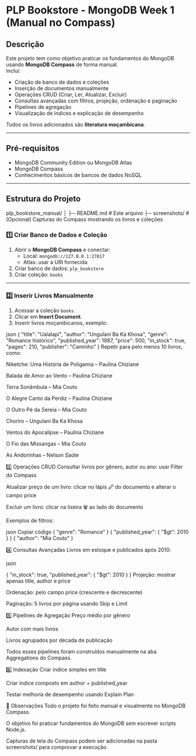 # PLP Bookstore - MongoDB Week 1 (Manual no Compass)

## Descrição
Este projeto tem como objetivo praticar os fundamentos do MongoDB usando **MongoDB Compass** de forma manual.  
Inclui:
- Criação de banco de dados e coleções
- Inserção de documentos manualmente
- Operações CRUD (Criar, Ler, Atualizar, Excluir)
- Consultas avançadas com filtros, projeção, ordenação e paginação
- Pipelines de agregação
- Visualização de índices e explicação de desempenho

Todos os livros adicionados são **literatura moçambicana**.

---

## Pré-requisitos
- MongoDB Community Edition ou MongoDB Atlas
- MongoDB Compass
- Conhecimentos básicos de bancos de dados NoSQL

---

## Estrutura do Projeto

plp_bookstore_manual/
│
├─ README.md # Este arquivo
├─ screenshots/ # (Opcional) Capturas do Compass mostrando os livros e coleções


### 1️⃣ Criar Banco de Dados e Coleção
1. Abrir o **MongoDB Compass** e conectar:
   - Local: `mongodb://127.0.0.1:27017`
   - Atlas: usar a URI fornecida
2. Criar banco de dados: `plp_bookstore`
3. Criar coleção: `books`

---

### 2️⃣ Inserir Livros Manualmente
1. Acessar a coleção `books`.
2. Clicar em **Insert Document**.
3. Inserir livros moçambicanos, exemplo:

json
{
  "title": "Ualalapi",
  "author": "Ungulani Ba Ka Khosa",
  "genre": "Romance histórico",
  "published_year": 1987,
  "price": 500,
  "in_stock": true,
  "pages": 210,
  "publisher": "Caminho"
}
Repetir para pelo menos 10 livros, como:

Niketche: Uma História de Poligamia – Paulina Chiziane

Balada de Amor ao Vento – Paulina Chiziane

Terra Sonâmbula – Mia Couto

O Alegre Canto da Perdiz – Paulina Chiziane

O Outro Pé da Sereia – Mia Couto

Choriro – Ungulani Ba Ka Khosa

Ventos do Apocalipse – Paulina Chiziane

O Fio das Missangas – Mia Couto

As Andorinhas – Nelson Saúte

3️⃣ Operações CRUD
Consultar livros por gênero, autor ou ano: usar Filter do Compass

Atualizar preço de um livro: clicar no lápis 🖉 do documento e alterar o campo price

Excluir um livro: clicar na lixeira 🗑️ ao lado do documento

Exemplos de filtros:

json
Copiar código
{ "genre": "Romance" }
{ "published_year": { "$gt": 2010 } }
{ "author": "Mia Couto" }

4️⃣ Consultas Avançadas
Livros em estoque e publicados após 2010:

json

{ "in_stock": true, "published_year": { "$gt": 2010 } }
Projeção: mostrar apenas title, author e price

Ordenação: pelo campo price (crescente e decrescente)

Paginação: 5 livros por página usando Skip e Limit

5️⃣ Pipelines de Agregação
Preço médio por gênero

Autor com mais livros

Livros agrupados por década de publicação

Todos esses pipelines foram construídos manualmente na aba Aggregations do Compass.

6️⃣ Indexação
Criar índice simples em title

Criar índice composto em author + published_year

Testar melhoria de desempenho usando Explain Plan

📌 Observações
Todo o projeto foi feito manual e visualmente no MongoDB Compass.

O objetivo foi praticar fundamentos do MongoDB sem escrever scripts Node.js.

Capturas de tela do Compass podem ser adicionadas na pasta screenshots/ para comprovar a execução.

